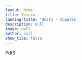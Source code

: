 ```yaml
---
layout: home
title: Inicio
landing-title: 'Unity - Apuntes'
description: null
image: null
author: null
show_tile: false
---
```


PdfS.
